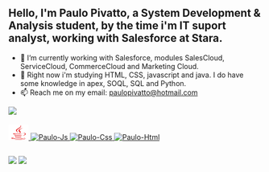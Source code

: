 ## Hello, I'm Paulo Pivatto, a System Development & Analysis student, by the time i'm IT suport analyst, working with Salesforce at Stara.

- 🔭 I’m currently working with Salesforce, modules SalesCloud, ServiceCloud, CommerceCloud and Marketing Cloud.
- 🌱 Right now i'm studying HTML, CSS, javascript and java. I do have some knowledge in apex, SOQL, SQL and Python.
- 📫 Reach me on my email: paulopivatto@hotmail.com

<div>
  <a href="https://github.com/PauloPivatto38">
  <img height="180em" src="https://github-readme-stats.vercel.app/api?username=PauloPivatto38&show_icons=true&theme=transparent&inclue_all_comits=true&count_private=true"/>
</div>
  
  <div style="display: inline_block"><br>
    <img align"center" alt="Paulo-Java" height="30" width="40"  src="https://github.com/devicons/devicon/blob/v2.16.0/icons/java/java-plain.svg" />
    <img align"center" alt="Paulo-Js" height="30" width="40" src="https://cdn.jsdelivr.net/gh/devicons/devicon/icons/javascript/javascript-original.svg" />
    <img align"center" alt="Paulo-Css" height="30" width="40"  src="https://cdn.jsdelivr.net/gh/devicons/devicon/icons/css3/css3-original.svg" />
    <img align"center" alt="Paulo-Html" height="30" width="40" src="https://cdn.jsdelivr.net/gh/devicons/devicon/icons/html5/html5-original.svg" />
</div>
  
##
  
<div>
  <a href="https://www.instagram.com/p.pivatto/" target+"_blank"><img src="https://img.shields.io/badge/-Instagram-%23E4405F?style=for-the-badge&logo=instagram&logoColor=white" target="_blank"></a>
  <a href="https://www.linkedin.com/in/paulo-pivatto-819853195/" target+"_blank"><img src="https://img.shields.io/badge/-LinkedIn-%230077B5?style=for-the-badge&logo=linkedin&logoColor=white" target="_blank"></a>
